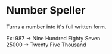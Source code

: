 # Number Speller

Turns a number into it's full written form.

Ex:
987 -> Nine Hundred Eighty Seven  
25000  -> Twenty Five Thousand

